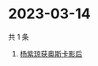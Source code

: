 # 2023-03-14

共 1 条

<!-- BEGIN -->
<!-- 最后更新时间 Tue Mar 14 2023 07:08:06 GMT+0800 (China Standard Time) -->

1. [杨紫琼获奥斯卡影后](https://www.zhihu.com/search?q=杨紫琼获奥斯卡影后)

<!-- END -->
